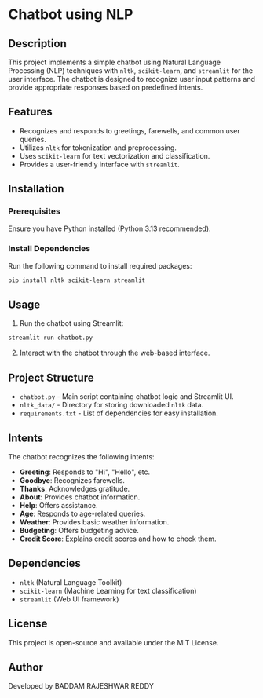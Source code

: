 # Chatbot using NLP

## Description
This project implements a simple chatbot using Natural Language Processing (NLP) techniques with `nltk`, `scikit-learn`, and `streamlit` for the user interface. The chatbot is designed to recognize user input patterns and provide appropriate responses based on predefined intents.

## Features
- Recognizes and responds to greetings, farewells, and common user queries.
- Utilizes `nltk` for tokenization and preprocessing.
- Uses `scikit-learn` for text vectorization and classification.
- Provides a user-friendly interface with `streamlit`.

## Installation
### Prerequisites
Ensure you have Python installed (Python 3.13 recommended).

### Install Dependencies
Run the following command to install required packages:
```sh
pip install nltk scikit-learn streamlit
```

## Usage
1. Run the chatbot using Streamlit:
```sh
streamlit run chatbot.py
```
2. Interact with the chatbot through the web-based interface.

## Project Structure
- `chatbot.py` - Main script containing chatbot logic and Streamlit UI.
- `nltk_data/` - Directory for storing downloaded `nltk` data.
- `requirements.txt` - List of dependencies for easy installation.

## Intents
The chatbot recognizes the following intents:
- **Greeting**: Responds to "Hi", "Hello", etc.
- **Goodbye**: Recognizes farewells.
- **Thanks**: Acknowledges gratitude.
- **About**: Provides chatbot information.
- **Help**: Offers assistance.
- **Age**: Responds to age-related queries.
- **Weather**: Provides basic weather information.
- **Budgeting**: Offers budgeting advice.
- **Credit Score**: Explains credit scores and how to check them.

## Dependencies
- `nltk` (Natural Language Toolkit)
- `scikit-learn` (Machine Learning for text classification)
- `streamlit` (Web UI framework)

## License
This project is open-source and available under the MIT License.

## Author
Developed by BADDAM RAJESHWAR REDDY

